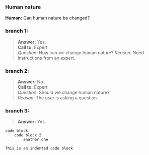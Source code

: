 ### Human nature
**Human:** Can human nature be changed?
### branch 1:
>**Answer:** Yes.</br>
>**Call to:** Expert</br>
    _Question:_ How can we change human nature?
    _Reason:_ Need instructions from an expert.
### branch 2:
>**Answer:** No.<br>
>**Call to:** Expert<br>
>_Question:_ Should we change human nature?<br>
>_Reason:_ The user is asking a question.<br>
### branch 3:
>**Answer:** Yes.<br>
```
code block
    code block 2
        another one
```
    This is an indented code block
